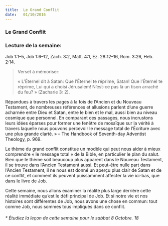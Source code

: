 ```yaml
---
title:  Le Grand Conflit
date:   01/10/2016
---
```


### Le Grand Conflit

### Lecture de la semaine:
Job 1:1–5, Job 1:6–12, Zach. 3:2, Matt. 4:1, Ez. 28:12–16, Rom. 3:26, Heb. 2:14.

> <p>Verset à mémoriser:</p>
> « L’Éternel dit à Satan: Que l’Éternel te réprime, Satan! Que l’Éternel te réprime, Lui qui a choisi Jérusalem! N’est-ce pas là un tison arraché du feu? » (Zacharie 3: 2).

Répandues à travers les pages à la fois de l’Ancien et du Nouveau Testament, de nombreuses références et allusions parlent d’une guerre acharnée entre Dieu et Satan, entre le bien et le mal, aussi bien au niveau cosmique que personnel. En comparant ces passages, nous incrustons leurs idées éparses pour former une fenêtre de mosaïque sur la vérité à travers laquelle nous pouvons percevoir le message total de l’Écriture avec une plus grande clarté. » – The Handbook of Seventh-day Adventist Theology, p. 969.

Le thème du grand conflit constitue un modèle qui peut nous aider à mieux comprendre « le message total » de la Bible, en particulier le plan du salut. Bien que le thème soit beaucoup plus apparent dans le Nouveau Testament, il se trouve dans l’Ancien Testament aussi. Et peut-être nulle part dans l’Ancien Testament, il ne nous est donné un aperçu plus clair de Satan et de ce conflit, et comment ils peuvent puissamment affecter la vie ici-bas, que dans le livre de Job.

Cette semaine, nous allons examiner la réalité plus large derrière cette réalité immédiate qu’est le défi principal de Job. Et si notre vie et nos histoires sont différentes de Job, nous avons une chose en commun: tout comme Job, nous sommes tous impliqués dans ce conflit.

###### * Étudiez la leçon de cette semaine pour le sabbat 8 Octobre. 18